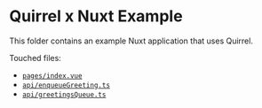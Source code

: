 # Quirrel x Nuxt Example

This folder contains an example Nuxt application that uses Quirrel.

Touched files:

- [`pages/index.vue`](./pages/index.vue)
- [`api/enqueueGreeting.ts`](./api/enqueueGreeting.ts)
- [`api/greetingsQueue.ts`](./api/greetingsQueue.ts)
